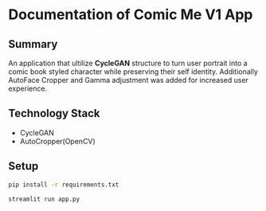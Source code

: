 # Documentation of Comic Me V1 App

## Summary
An application that ultilize **CycleGAN** structure to turn user portrait into a comic book styled character while preserving their self identity.
Additionally AutoFace Cropper and Gamma adjustment was added for increased user experience.


## Technology Stack
- CycleGAN
- AutoCropper(OpenCV)

## Setup
```bash
pip install -r requirements.txt

streamlit run app.py
```